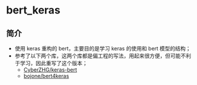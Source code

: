 bert_keras
===

简介
---
- 使用 keras 重构的 bert，主要目的是学习 keras 的使用和 bert 模型的结构；
- 参考了以下两个库，这两个库都是偏工程的写法，用起来很方便，但可能不利于学习，因此重写了这个版本；
	- [CyberZHG/keras-bert](https://github.com/CyberZHG/keras-bert)
	- [bojone/bert4keras](https://github.com/bojone/bert4keras)
